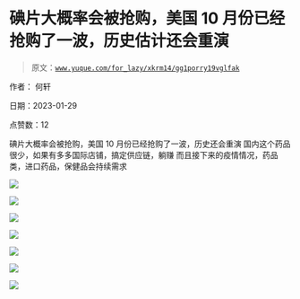 # 碘片大概率会被抢购，美国 10 月份已经抢购了一波，历史估计还会重演

> 原文：[`www.yuque.com/for_lazy/xkrm14/gg1porry19vglfak`](https://www.yuque.com/for_lazy/xkrm14/gg1porry19vglfak)

作者： 何轩 

日期：2023-01-29 

点赞数：12 

碘片大概率会被抢购，美国 10 月份已经抢购了一波，历史还会重演 国内这个药品很少，如果有多多国际店铺，搞定供应链，躺赚 而且接下来的疫情情况，药品类，进口药品，保健品会持续需求 

![](img/02b39a0348c44c901f049c25c97f8206.png) 

![](img/537628686a89bd9dd91bd94b17e2fa36.png) 

![](img/3d030dcd203f873a530386aa668550a4.png) 

![](img/28dd73e2d33bd4916052beda62cb70cd.png) 

![](img/53fd368135aca8c49e497b47a1c7a101.png) 

![](img/9bfe112a9ab2627fa5cf66034358b413.png) 

![](img/8a6345dc397fbc41cc0c3f9db25795de.png) 

